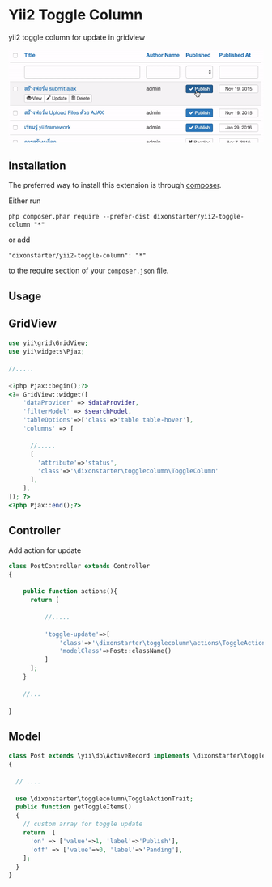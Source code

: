 Yii2 Toggle Column
==================
yii2 toggle column for update in gridview

![](thumbnail.gif)

Installation
------------

The preferred way to install this extension is through [composer](http://getcomposer.org/download/).

Either run

```
php composer.phar require --prefer-dist dixonstarter/yii2-toggle-column "*"
```

or add

```
"dixonstarter/yii2-toggle-column": "*"
```

to the require section of your `composer.json` file.


Usage
-----

## GridView

```php
use yii\grid\GridView;
use yii\widgets\Pjax;

//.....

<?php Pjax::begin();?>
<?= GridView::widget([
    'dataProvider' => $dataProvider,
    'filterModel' => $searchModel,
    'tableOptions'=>['class'=>'table table-hover'],
    'columns' => [

      //.....
      [
        'attribute'=>'status',
        'class'=>'\dixonstarter\togglecolumn\ToggleColumn'
      ],
    ],
]); ?>
<?php Pjax::end();?>
```

## Controller

Add  action for update

```php
class PostController extends Controller
{

    public function actions(){
      return [

          //.....

          'toggle-update'=>[
              'class'=>'\dixonstarter\togglecolumn\actions\ToggleAction',
              'modelClass'=>Post::className()
          ]
      ];
    }

    //...

}

```

## Model

```php
class Post extends \yii\db\ActiveRecord implements \dixonstarter\togglecolumn\ToggleActionInterface
{

  // ....

  use \dixonstarter\togglecolumn\ToggleActionTrait;
  public function getToggleItems()
  {
    // custom array for toggle update
    return  [
      'on' => ['value'=>1, 'label'=>'Publish'],
      'off' => ['value'=>0, 'label'=>'Panding'],
    ];
  }
}
```
